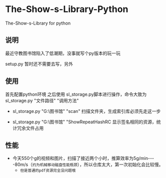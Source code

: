 # The-Show-s-Library-Python
The-Show-s-Library for python
## 说明
最近守教图书馆陷入了低潮期，没事就写个py版本的玩一玩

setup.py 暂时还不需要去写，另外 

## 使用
首先配置python环境
之后使用 sl_storage.py脚本进行操作，命令大致为  sl_storage.py "文件路径" "调用方法"

* sl_storage.py "G:\\图书馆" "scan"  扫描文件夹，生成索引库必须先走这一步

* sl_storage.py "G:\\图书馆" "ShowRepeatHashRC 显示签名相同的资源，统计冗余文件占用

## 性能

* 今天550个g的视频和图片，扫描了接近两个小时，推算效率为5g/min----80m/s（`约为机械移动磁盘性能瓶颈`），所以仓库太大，第一次初始化会比较慢。
    * `但是普通的pdf资源完全没问题哦`
